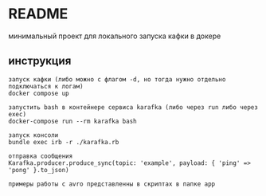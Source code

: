 # README

минимальный проект для локального запуска кафки в докере  

## инструкция
```
запуск кафки (либо можно с флагом -d, но тогда нужно отдельно подключаться к логам)
docker compose up

запустить bash в контейнере сервиса karafka (либо через run либо через exec)
docker-compose run --rm karafka bash

запуск консоли
bundle exec irb -r ./karafka.rb

отправка сообщения
Karafka.producer.produce_sync(topic: 'example', payload: { 'ping' => 'pong' }.to_json)

примеры работы с avro представленны в скриптах в папке app
```